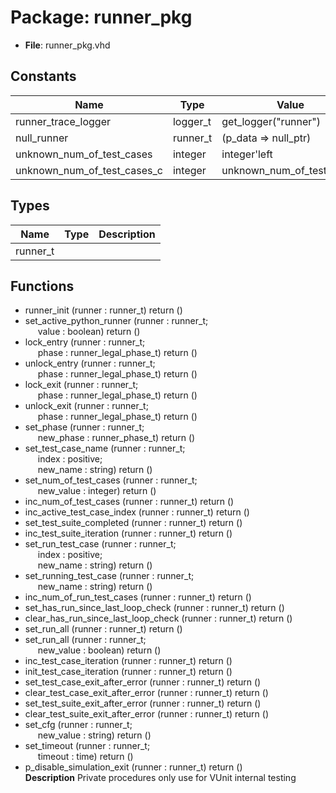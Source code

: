 # Package: runner_pkg

- **File**: runner_pkg.vhd
## Constants

| Name                        | Type     | Value                      | Description  |
| --------------------------- | -------- | -------------------------- | ------------ |
| runner_trace_logger         | logger_t |  get_logger("runner")      |              |
| null_runner                 | runner_t |  (p_data => null_ptr)      |              |
| unknown_num_of_test_cases   | integer  |  integer'left              |              |
| unknown_num_of_test_cases_c | integer  |  unknown_num_of_test_cases |  Deprecated  |
## Types

| Name     | Type | Description |
| -------- | ---- | ----------- |
| runner_t |      |             |
## Functions
- runner_init <font id="function_arguments">(runner : runner_t) </font> <font id="function_return">return ()</font>
- set_active_python_runner <font id="function_arguments">(runner : runner_t;<br><span style="padding-left:20px"> value : boolean) </font> <font id="function_return">return ()</font>
- lock_entry <font id="function_arguments">(runner : runner_t;<br><span style="padding-left:20px"> phase : runner_legal_phase_t) </font> <font id="function_return">return ()</font>
- unlock_entry <font id="function_arguments">(runner : runner_t;<br><span style="padding-left:20px"> phase : runner_legal_phase_t) </font> <font id="function_return">return ()</font>
- lock_exit <font id="function_arguments">(runner : runner_t;<br><span style="padding-left:20px"> phase : runner_legal_phase_t) </font> <font id="function_return">return ()</font>
- unlock_exit <font id="function_arguments">(runner : runner_t;<br><span style="padding-left:20px"> phase : runner_legal_phase_t) </font> <font id="function_return">return ()</font>
- set_phase <font id="function_arguments">(runner : runner_t;<br><span style="padding-left:20px"> new_phase : runner_phase_t) </font> <font id="function_return">return ()</font>
- set_test_case_name <font id="function_arguments">(runner : runner_t;<br><span style="padding-left:20px"> index : positive;<br><span style="padding-left:20px"> new_name : string) </font> <font id="function_return">return ()</font>
- set_num_of_test_cases <font id="function_arguments">(runner : runner_t;<br><span style="padding-left:20px"> new_value : integer) </font> <font id="function_return">return ()</font>
- inc_num_of_test_cases <font id="function_arguments">(runner : runner_t) </font> <font id="function_return">return ()</font>
- inc_active_test_case_index <font id="function_arguments">(runner : runner_t) </font> <font id="function_return">return ()</font>
- set_test_suite_completed <font id="function_arguments">(runner : runner_t) </font> <font id="function_return">return ()</font>
- inc_test_suite_iteration <font id="function_arguments">(runner : runner_t) </font> <font id="function_return">return ()</font>
- set_run_test_case <font id="function_arguments">(runner : runner_t;<br><span style="padding-left:20px"> index : positive;<br><span style="padding-left:20px"> new_name : string) </font> <font id="function_return">return ()</font>
- set_running_test_case <font id="function_arguments">(runner : runner_t;<br><span style="padding-left:20px"> new_name  : string) </font> <font id="function_return">return ()</font>
- inc_num_of_run_test_cases <font id="function_arguments">(runner : runner_t) </font> <font id="function_return">return ()</font>
- set_has_run_since_last_loop_check <font id="function_arguments">(runner : runner_t) </font> <font id="function_return">return ()</font>
- clear_has_run_since_last_loop_check <font id="function_arguments">(runner : runner_t) </font> <font id="function_return">return ()</font>
- set_run_all <font id="function_arguments">(runner : runner_t) </font> <font id="function_return">return ()</font>
- set_run_all <font id="function_arguments">(runner : runner_t;<br><span style="padding-left:20px"> new_value : boolean) </font> <font id="function_return">return ()</font>
- inc_test_case_iteration <font id="function_arguments">(runner : runner_t) </font> <font id="function_return">return ()</font>
- init_test_case_iteration <font id="function_arguments">(runner : runner_t) </font> <font id="function_return">return ()</font>
- set_test_case_exit_after_error <font id="function_arguments">(runner : runner_t) </font> <font id="function_return">return ()</font>
- clear_test_case_exit_after_error <font id="function_arguments">(runner : runner_t) </font> <font id="function_return">return ()</font>
- set_test_suite_exit_after_error <font id="function_arguments">(runner : runner_t) </font> <font id="function_return">return ()</font>
- clear_test_suite_exit_after_error <font id="function_arguments">(runner : runner_t) </font> <font id="function_return">return ()</font>
- set_cfg <font id="function_arguments">(runner : runner_t;<br><span style="padding-left:20px"> new_value : string) </font> <font id="function_return">return ()</font>
- set_timeout <font id="function_arguments">(runner : runner_t;<br><span style="padding-left:20px"> timeout : time) </font> <font id="function_return">return ()</font>
- p_disable_simulation_exit <font id="function_arguments">(runner : runner_t) </font> <font id="function_return">return ()</font>
</br>**Description**
 Private procedures only use for VUnit internal testing


